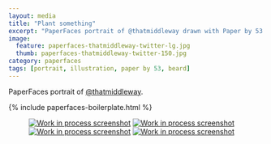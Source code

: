 ```yaml
---
layout: media
title: "Plant something"
excerpt: "PaperFaces portrait of @thatmiddleway drawn with Paper by 53 on an iPad."
image: 
  feature: paperfaces-thatmiddleway-twitter-lg.jpg
  thumb: paperfaces-thatmiddleway-twitter-150.jpg
category: paperfaces
tags: [portrait, illustration, paper by 53, beard]
---
```


PaperFaces portrait of [@thatmiddleway](http://twitter.com/thatmiddleway).

{% include paperfaces-boilerplate.html %}

<figure class="half">
	<a href="{{ site.url }}/images/paperfaces-thatmiddleway-process-1-lg.jpg"><img src="{{ site.url }}/images/paperfaces-thatmiddleway-process-1-600.jpg" alt="Work in process screenshot"></a>
	<a href="{{ site.url }}/images/paperfaces-thatmiddleway-process-2-lg.jpg"><img src="{{ site.url }}/images/paperfaces-thatmiddleway-process-2-600.jpg" alt="Work in process screenshot"></a>
	<a href="{{ site.url }}/images/paperfaces-thatmiddleway-process-3-lg.jpg"><img src="{{ site.url }}/images/paperfaces-thatmiddleway-process-3-600.jpg" alt="Work in process screenshot"></a>
	<a href="{{ site.url }}/images/paperfaces-thatmiddleway-process-4-lg.jpg"><img src="{{ site.url }}/images/paperfaces-thatmiddleway-process-4-600.jpg" alt="Work in process screenshot"></a>
</figure>